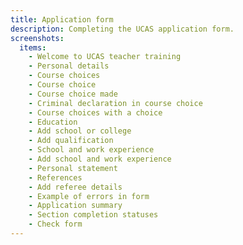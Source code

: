 ```yaml
---
title: Application form
description: Completing the UCAS application form.
screenshots:
  items:
    - Welcome to UCAS teacher training
    - Personal details
    - Course choices
    - Course choice
    - Course choice made
    - Criminal declaration in course choice
    - Course choices with a choice
    - Education
    - Add school or college
    - Add qualification
    - School and work experience
    - Add school and work experience
    - Personal statement
    - References
    - Add referee details
    - Example of errors in form
    - Application summary
    - Section completion statuses
    - Check form
---
```

